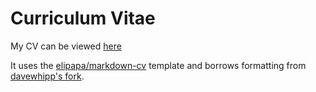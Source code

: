 # Curriculum Vitae

My CV can be viewed [here](https://cmndrsn.github.io/cv)

It uses the [elipapa/markdown-cv](https://github.com/elipapa/markdown-cv) template and borrows formatting from [davewhipp's fork](https://github.com/davewhipp/markdown-cv).
